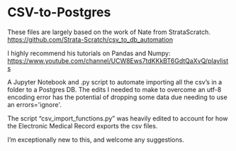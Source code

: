 # CSV-to-Postgres
These files are largely based on the work of Nate from StrataScratch. https://github.com/Strata-Scratch/csv_to_db_automation

I highly recommend his tutorials on Pandas and Numpy: https://www.youtube.com/channel/UCW8Ews7tdKKkBT6GdtQaXvQ/playlists

A Jupyter Notebook and .py script to automate importing all the csv’s in a folder to a Postgres DB. The edits I needed to make to overcome an utf-8 encoding error has the potential of dropping some data due needing to use an errors='ignore'.

The script “csv_import_functions.py” was heavily edited to account for how the Electronic Medical Record exports the csv files.

I’m exceptionally new to this, and welcome any suggestions.
